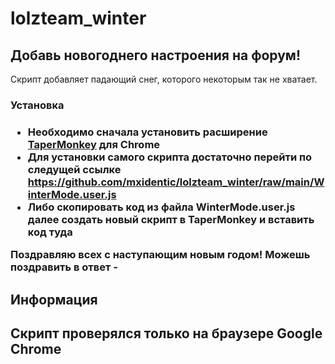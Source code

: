 # lolzteam_winter
<h2>Добавь новогоднего настроения на форум!</h2>

<p>Скрипт добавляет падающий снег, которого некоторым так не хватает.</p>

<h3>Установка<h3>

<ul>
  <li>Необходимо сначала установить расширение <a href="https://chrome.google.com/webstore/detail/tampermonkey/dhdgffkkebhmkfjojejmpbldmpobfkfo?hl=ru">TaperMonkey</a> для Chrome</li>
  <li>Для установки самого скрипта достаточно перейти по следущей ссылке <a href="https://github.com/mxidentic/lolzteam_winter/raw/main/WinterMode.user.js">https://github.com/mxidentic/lolzteam_winter/raw/main/WinterMode.user.js</a></li>
  <li>Либо скопировать код из файла WinterMode.user.js далее создать новый скрипт в TaperMonkey и вставить код туда</li>
</ul>  
  
<p>Поздравляю всех с наступающим новым годом! Можешь поздравить в ответ - <a href="https://lolz.guru/letsdie/"></a></p>
  
<h2>Информация<h2>
  <p>Скрипт проверялся только на браузере Google Chrome</p>
